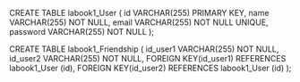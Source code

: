 CREATE TABLE labook1_User (
	id VARCHAR(255) PRIMARY KEY,
    name VARCHAR(255) NOT NULL,
    email VARCHAR(255) NOT NULL UNIQUE,
    password VARCHAR(255) NOT NULL
);

CREATE TABLE labook1_Friendship (
	id_user1 VARCHAR(255) NOT NULL,
    id_user2 VARCHAR(255) NOT NULL,
    FOREIGN KEY(id_user1) REFERENCES labook1_User (id),
    FOREIGN KEY(id_user2) REFERENCES labook1_User (id)
);